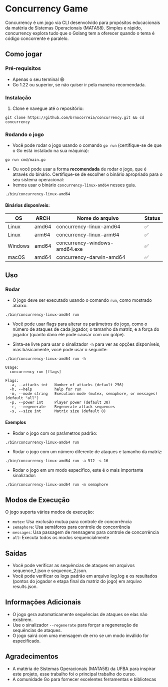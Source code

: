 # Concurrency Game

Concurrency é um jogo via CLI desenvolvido para propósitos educacionais da matéria de Sistemas Operacionais (MATA58). Simples e rápido, concurrency explora tudo que o Golang tem a oferecer quando o tema é código concorrente e paralelo.

## Como jogar

### Pré-requisitos

- Apenas o seu terminal :laughing:
- Go 1.22 ou superior, se não quiser ir pela maneira recomendada.

### Instalação

1. Clone e navegue até o repositório:

```console
git clone https://github.com/brnocorreia/concurrency.git && cd concurrency
```

### Rodando o jogo

- Você pode rodar o jogo usando o comando `go run` (certifique-se de que o Go está instalado na sua máquina):

```console
go run cmd/main.go
```

- Ou você pode usar a forma **recomendada** de rodar o jogo, que é através do binário. Certifique-se de escolher o binário apropriado para o seu sistema operacional:
- Iremos usar o binário `concurrency-linux-amd64` nesses guia.

```console
./bin/concurrency-linux-amd64
```

#### Binários disponíveis:

| OS      | ARCH  | Nome do arquivo               | Status |
| ------- | ----- | ----------------------------- | ------ |
| Linux   | amd64 | concurrency-linux-amd64       | ✅     |
| Linux   | arm64 | concurrency-linux-arm64       | ✅     |
| Windows | amd64 | concurrency-windows-amd64.exe | ✅     |
| macOS   | amd64 | concurrency-darwin-amd64      | ✅     |

## Uso

### Rodar

- O jogo deve ser executado usando o comando `run`, como mostrado abaixo.

```console
./bin/concurrency-linux-amd64 run
```

- Você pode usar flags para alterar os parâmetros do jogo, como o número de ataques de cada jogador, o tamanho da matriz, e a força do jogador (quanto dano ele pode causar com um golpe).

- Sinta-se livre para usar o sinalizador `-h` para ver as opções disponíveis, mas básicamente, você pode usar o seguinte:

```console
./bin/concurrency-linux-amd64 run -h

Usage:
  concurrency run [flags]

Flags:
  -a, --attacks int   Number of attacks (default 256)
  -h, --help          help for run
  -m, --mode string   Execution mode (mutex, semaphore, or messages) (default "all")
  -p, --power int     Player power (default 30)
  -r, --regenerate    Regenerate attack sequences
  -s, --size int      Matrix size (default 8)
```

#### Exemplos

- Rodar o jogo com os parâmetros padrão:

```console
./bin/concurrency-linux-amd64 run
```

- Rodar o jogo com um número diferente de ataques e tamanho da matriz:

```console
./bin/concurrency-linux-amd64 run -a 512 -s 16
```

- Rodar o jogo em um modo específico, este é o mais importante sinalizador:

```console
./bin/concurrency-linux-amd64 run -m semaphore
```

## Modos de Execução

O jogo suporta vários modos de execução:

- `mutex`: Usa exclusão mutua para controle de concorrência
- `semaphore`: Usa semáforos para controle de concorrência
- `messages`: Usa passagem de mensagens para controle de concorrência
- `all`: Executa todos os modos sequencialmente

## Saídas

- Você pode verificar as sequências de ataques em arquivos sequence_1.json e sequence_2.json.
- Você pode verificar os logs padrão em arquivo log.log e os resultados (pontos do jogador e etapa final da matriz do jogo) em arquivo results.json.

## Informações Adicionais

- O jogo gera automaticamente sequências de ataques se elas não existirem.
- Use o sinalizador `--regenerate` para forçar a regeneração de sequências de ataques.
- O jogo sairá com uma mensagem de erro se um modo inválido for especificado.

## Agradecimentos

- A matéria de Sistemas Operacionais (MATA58) da UFBA para inspirar este projeto, esse trabalho foi o principal trabalho do curso.
- A comunidade Go para fornecer excelentes ferramentas e bibliotecas
